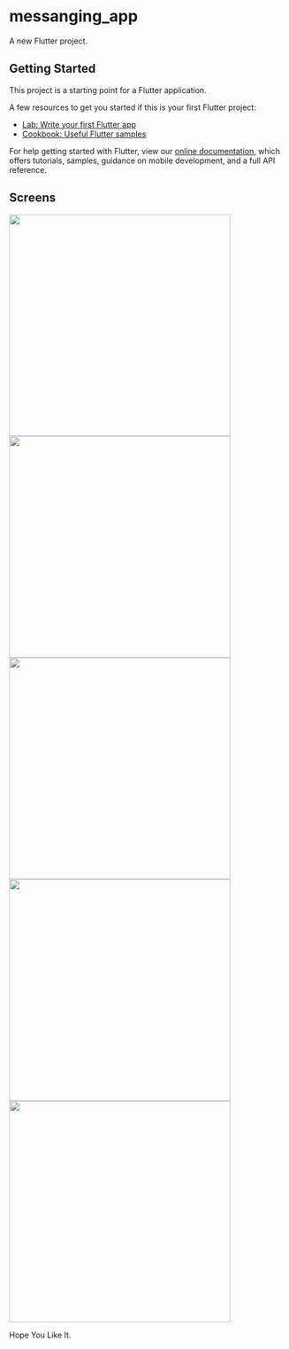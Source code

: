 # messanging_app

A new Flutter project.

## Getting Started

This project is a starting point for a Flutter application.

A few resources to get you started if this is your first Flutter project:

- [Lab: Write your first Flutter app](https://flutter.dev/docs/get-started/codelab)
- [Cookbook: Useful Flutter samples](https://flutter.dev/docs/cookbook)

For help getting started with Flutter, view our
[online documentation](https://flutter.dev/docs), which offers tutorials,
samples, guidance on mobile development, and a full API reference.

## Screens
<img src="https://user-images.githubusercontent.com/82170552/152779696-9e883125-1984-4375-93d0-41ef7aefc482.png"  height="400">  <img src="https://user-images.githubusercontent.com/82170552/152779776-bb4febd5-57cf-4398-9935-80d925642951.png" height = "400">
<img src="https://user-images.githubusercontent.com/82170552/152779780-7fb87028-3284-4af9-a7f0-0e2ae310cb8f.png" height = "400">
<img src="https://user-images.githubusercontent.com/82170552/152779784-a7938540-8f88-494d-a277-488ae1dbbaab.png" height = "400">
<img src="https://user-images.githubusercontent.com/82170552/152779787-8e1d320d-240b-4da0-acd4-3c6c0ade5d4d.png" height = "400">

Hope You Like It.

